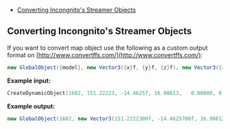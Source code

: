 - [Converting Incongnito's Streamer Objects](#converting-incongnitos-streamer-objects)

Converting Incongnito's Streamer Objects
----------------------------------------

If you want to convert map object use the following as a custom output format on [http://www.convertffs.com/](http://www.convertffs.com/):

``` C#
new GlobalObject({model}, new Vector3({x}f, {y}f, {z}f), new Vector3({rx}f, {ry}f, {rz}f));
```

**Example input:**

``` C
CreateDynamicObject(1682, 151.22223, -14.46257, 16.90613,   0.00000, 0.00000, -148.67996);
```

**Example output:**

``` C#
new GlobalObject(1682, new Vector3(151.2222300f, -14.4625700f, 16.9061300f), new Vector3(0.0000000f, 0.0000000f, -148.6799600f));
```